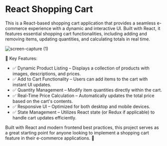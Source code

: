 # React Shopping Cart

This is a React-based shopping cart application that provides a seamless e-commerce experience with a dynamic and interactive UI. Built with React, it features essential shopping cart functionalities, including adding and removing items, updating quantities, and calculating totals in real time.

![screen-capture (1)](https://github.com/user-attachments/assets/ba16ac16-6ceb-4f6b-9ce6-f46d15674f25)

🔹 Key Features:
- ✅ Dynamic Product Listing – Displays a collection of products with images, descriptions, and prices.
- ✅ Add to Cart Functionality – Users can add items to the cart with instant UI updates.
- ✅ Quantity Management – Modify item quantities directly within the cart.
- ✅ Real-Time Price Calculation – Automatically updates the total price based on the cart's contents.
- ✅ Responsive UI – Optimized for both desktop and mobile devices.
- ✅ State Management – Utilizes React state (or Redux if applicable) to handle cart updates efficiently.

Built with React and modern frontend best practices, this project serves as a great starting point for anyone looking to implement a shopping cart feature in their e-commerce applications. 🚀
